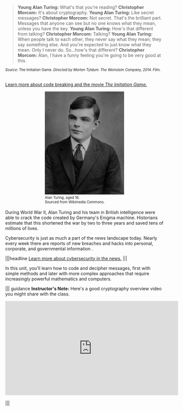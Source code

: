 

>**Young Alan Turing:** What's that you're reading?
**Christopher Morcom:** It's about cryptography.
**Young Alan Turing:** Like secret messages?
**Christopher Morcom:** Not secret. That's the brilliant part. Messages that anyone can see but no one knows what they mean, unless you have the key.
**Young Alan Turing:** How's that different from talking?
**Christopher Morcom:** Talking?
**Young Alan Turing:** When people talk to each other, they never say what they mean; they say something else. And you're expected to just know what they mean. Only I never do. So...how's that different?
**Christopher Morcom:** Alan, I have a funny feeling you're going to be very good at this.

<figcaption style="font-size: 0.8em; text-align: left;"> <i>Source:</i> The Imitation Game.<i> Directed by Morten Tyldum. The Weinstein Company, 2014. Film.</i> 
</figcaption> 
<br>

[Learn more about code breaking and the movie *The Imitation Game*.](http://www.newsweek.com/2014/12/12/imitation-game-sparks-new-wave-code-breakers-289170.html)


<figure class="snippetimg" style="margin: 0 auto;width:50%">
  <img src=".guides/img/Turingat16.jpg" alt="Alan Turing, aged 16. Sourced from Wikimedia Commons">
  <figcaption style="font-size: 0.8em; text-align: left;">Alan Turing, aged 16. 
<br>
Sourced from Wikimedia Commons.</figcaption>
</figure><br>
During World War II, Alan Turing and his team in British intelligence were able to crack the code created by Germany's Enigma machine.  Historians estimate that this shortened the war by two to three years and saved tens of millions of lives.

Cybersecurity is just as much a part of the news landscape today.  Nearly every week there are reports of new breaches and hacks into personal, corporate, and governmental information .

|||headline
[Learn more about cybersecurity in the news.](http://www.databreachtoday.com/news)
|||


In this unit, you'll learn how to code and decipher messages, first with simple methods and later with more complex approaches that require increasingly powerful mathematics and computers.

||| guidance
**Instructor's Note:**
Here's a good cryptography overview video you might share with the class. 

<iframe width="550" height="300" src="https://www.youtube.com/embed/-yFZGF8FHSg" frameborder="0" allowfullscreen></iframe>

|||






